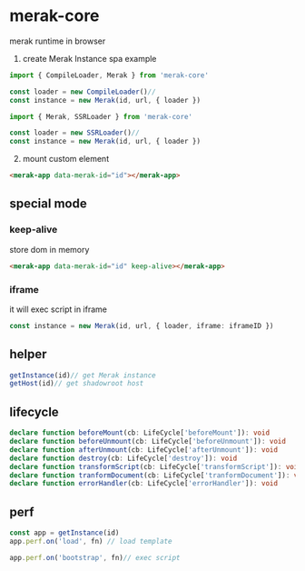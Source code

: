 # merak-core
merak runtime in browser

1. create Merak Instance
spa example
```ts
import { CompileLoader, Merak } from 'merak-core'

const loader = new CompileLoader()//
const instance = new Merak(id, url, { loader })
```
```ts
import { Merak, SSRLoader } from 'merak-core'

const loader = new SSRLoader()//
const instance = new Merak(id, url, { loader })
```


2. mount custom element
```html
<merak-app data-merak-id="id"></merak-app>

```

## special mode

### keep-alive

store dom in memory
```html
<merak-app data-merak-id="id" keep-alive></merak-app>
```

### iframe

it will exec script in iframe
```ts
const instance = new Merak(id, url, { loader, iframe: iframeID })
```


## helper
```ts
getInstance(id)// get Merak instance
getHost(id)// get shadowroot host
```


## lifecycle
```ts
declare function beforeMount(cb: LifeCycle['beforeMount']): void
declare function beforeUnmount(cb: LifeCycle['beforeUnmount']): void
declare function afterUnmount(cb: LifeCycle['afterUnmount']): void
declare function destroy(cb: LifeCycle['destroy']): void
declare function transformScript(cb: LifeCycle['transformScript']): void
declare function tranformDocument(cb: LifeCycle['tranformDocument']): void
declare function errorHandler(cb: LifeCycle['errorHandler']): void
```

## perf
```ts
const app = getInstance(id)
app.perf.on('load', fn) // load template

app.perf.on('bootstrap', fn)// exec script
```
